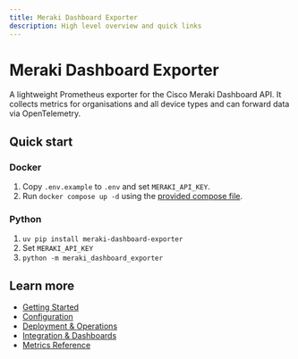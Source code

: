 ```yaml
---
title: Meraki Dashboard Exporter
description: High level overview and quick links
---
```


# Meraki Dashboard Exporter

A lightweight Prometheus exporter for the Cisco Meraki Dashboard API. It collects metrics for organisations and all device types and can forward data via OpenTelemetry.

## Quick start

### Docker
1. Copy `.env.example` to `.env` and set `MERAKI_API_KEY`.
2. Run `docker compose up -d` using the [provided compose file](https://github.com/rknightion/meraki-dashboard-exporter/blob/main/docker-compose.yml).

### Python
1. `uv pip install meraki-dashboard-exporter`
2. Set `MERAKI_API_KEY`
3. `python -m meraki_dashboard_exporter`

## Learn more
- [Getting Started](getting-started.md)
- [Configuration](config.md)
- [Deployment & Operations](deployment-operations.md)
- [Integration & Dashboards](integration-dashboards.md)
 - [Metrics Reference](metrics/index.md)
